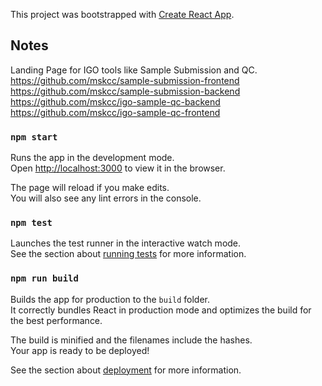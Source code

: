 This project was bootstrapped with [Create React App](https://github.com/facebook/create-react-app).

## Notes

Landing Page for IGO tools like Sample Submission and QC.
https://github.com/mskcc/sample-submission-frontend
https://github.com/mskcc/sample-submission-backend
https://github.com/mskcc/igo-sample-qc-backend
https://github.com/mskcc/igo-sample-qc-frontend

### `npm start`

Runs the app in the development mode.<br>
Open [http://localhost:3000](http://localhost:3000) to view it in the browser.

The page will reload if you make edits.<br>
You will also see any lint errors in the console.

### `npm test`

Launches the test runner in the interactive watch mode.<br>
See the section about [running tests](https://facebook.github.io/create-react-app/docs/running-tests) for more information.

### `npm run build`

Builds the app for production to the `build` folder.<br>
It correctly bundles React in production mode and optimizes the build for the best performance.

The build is minified and the filenames include the hashes.<br>
Your app is ready to be deployed!

See the section about [deployment](https://facebook.github.io/create-react-app/docs/deployment) for more information.

